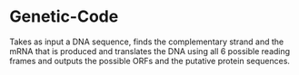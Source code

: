 # Genetic-Code

Takes as input a DNA sequence, finds the complementary strand and the mRNA that is produced and translates the DNA using all 6 possible reading frames and outputs the possible ORFs and the putative protein sequences.
